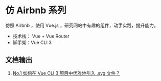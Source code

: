 # 仿 Airbnb 系列

仿照 Airbnb ，使用 Vue.js ，研究网站中有趣的组件，动手实践，提升能力。

- 技术栈： Vue + Vue Router
- 脚手架：Vue CLI 3

## 文档输出
1. [No.1 如何在 Vue CLI 3 项目中优雅地引入 .svg 文件？](https://github.com/negrochn/airbnb/issues/1)
